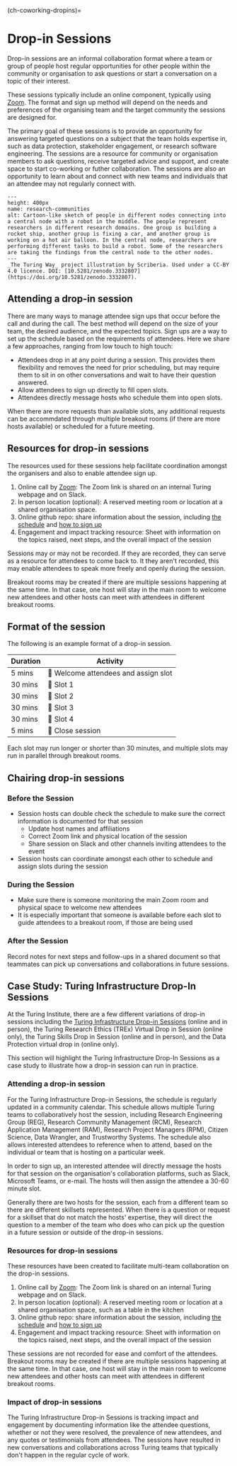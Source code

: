(ch-coworking-dropins)=

# Drop-in Sessions

Drop-in sessions are an informal collaboration format where a team or group of people host regular opportunities for other people within the community or organisation to ask questions or start a conversation on a topic of their interest.

These sessions typically include an online component, typically using [Zoom](https://www.zoom.us/). 
The format and sign up method will depend on the needs and preferences of the organising team and the target community the sessions are designed for.

The primary goal of these sessions is to provide an opportunity for answering targeted questions on a subject that the team holds expertise in, such as data protection, stakeholder engagement, or research software engineering.
The sessions are a resource for community or organisation members to ask questions, receive targeted advice and support, and create space to start co-working or futher collaboration.
The sessions are also an opportunity to learn about and connect with new teams and individuals that an attendee may not regularly connect with.

```{figure} ../../figures/research-communities.*
---
height: 400px
name: research-communities
alt: Cartoon-like sketch of people in different nodes connecting into a central node with a robot in the middle. The people represent researchers in different research domains. One group is building a rocket ship, another group is fixing a car, and another group is working on a hot air balloon. In the central node, researchers are performing different tasks to build a robot. Some of the researchers are taking the findings from the central node to the other nodes.
---
_The Turing Way_ project illustration by Scriberia. Used under a CC-BY 4.0 licence. DOI: [10.5281/zenodo.3332807](https://doi.org/10.5281/zenodo.3332807).
```

## Attending a drop-in session

There are many ways to manage attendee sign ups that occur before the call and during the call.
The best method will depend on the size of your team, the desired audience, and the expected topics.
Sign ups are a way to set up the schedule based on the requirements of attendees.
Here we share a few approaches, ranging from low touch to high touch:
- Attendees drop in at any point during a session. This provides them flexibility and removes the need for prior scheduling, but may require them to sit in on other conversations and wait to have their question answered.
- Allow attendees to sign up directly to fill open slots.
- Attendees directly message hosts who schedule them into open slots. 

When there are more requests than available slots, any additional requests can be accommdated through multiple breakout rooms (if there are more hosts available) or scheduled for a future meeting.

## Resources for drop-in sessions

The resources used for these sessions help facilitate coordination amongst the organisers and also to enable attendee sign up.

1. Online call by [Zoom](https://www.zoom.us/): The Zoom link is shared on an internal Turing webpage and on Slack.
2. In person location (optional): A reserved meeting room or location at a shared organisation space.
3. Online github repo: share information about the session, including [the schedule](https://github.com/alan-turing-institute/infrastructure-drop-ins/wiki/Schedule) and [how to sign up](https://github.com/alan-turing-institute/infrastructure-drop-ins)
4. Engagement and impact tracking resource: Sheet with information on the topics raised, next steps, and the overall impact of the session

Sessions may or may not be recorded.
If they are recorded, they can serve as a resource for attendees to come back to.
It they aren't recorded, this may enable attendees to speak more freely and openly during the session.

Breakout rooms may be created if there are multiple sessions happening at the same time.
In that case, one host will stay in the main room to welcome new attendees and other hosts can meet with attendees in different breakout rooms.

## Format of the session

The following is an example format of a drop-in session.

| Duration | Activity |
| ---- | -------- |
| 5 mins | 👋 Welcome attendees and assign slot |
| 30 mins | :speech_balloon: Slot 1 |
| 30 mins | :speech_balloon: Slot 2 |
| 30 mins | :speech_balloon: Slot 3 |
| 30 mins | :speech_balloon: Slot 4 |
| 5 mins | 👋 Close session |

Each slot may run longer or shorter than 30 minutes, and multiple slots may run in parallel through breakout rooms.

## Chairing drop-in sessions

### Before the Session

- Session hosts can double check the schedule to make sure the correct information is documented for that session
    - Update host names and affiliations
    - Correct Zoom link and physical location of the session
    - Share session on Slack and other channels inviting attendees to the event
- Session hosts can coordinate amongst each other to schedule and assign slots during the session

### During the Session

- Make sure there is someone monitoring the main Zoom room and physical space to welcome new attendees
- It is especially important that someone is available before each slot to guide attendees to a breakout room, if those are being used 

### After the Session

Record notes for next steps and follow-ups in a shared document so that teammates can pick up conversations and collaborations in future sessions.

## Case Study: Turing Infrastructure Drop-In Sessions

At the Turing Institute, there are a few different variations of drop-in sessions including the [Turing Infrastructure Drop-in Sessions](https://github.com/alan-turing-institute/infrastructure-drop-ins) (online and in person), the Turing Research Ethics (TREx) Virtual Drop in Session (online only), the Turing Skills Drop in Session (online and in person), and the Data Protection virtual drop in (online only).

This section will highlight the Turing Infrastructure Drop-In Sessions as a case study to illustrate how a drop-in session can run in practice.

### Attending a drop-in session

For the Turing Infrastructure Drop-in Sessions, the schedule is regularly updated in a community calendar. 
This schedule allows multiple Turing teams to collaboratively host the session, including Research Engineering Group (REG), Research Community Management (RCM), Research Application Management (RAM), Research Project Managers (RPM), Citizen Science, Data Wrangler, and Trustworthy Systems.
The schedule also allows interested attendees to reference when to attend, based on the individual or team that is hosting on a particular week.

In order to sign up, an interested attendee will directly message the hosts for that session on the organisation's collaboration platforms, such as Slack, Microsoft Teams, or e-mail.
The hosts will then assign the attendee a 30-60 minute slot.

Generally there are two hosts for the session, each from a different team so there are different skillsets represented.
When there is a question or request for a skillset that do not match the hosts' expertise, they will direct the question to a member of the team who does who can pick up the question in a future session or outside of the drop-in sessions.


### Resources for drop-in sessions

These resources have been created to facilitate multi-team collaboration on the drop-in sessions.

1. Online call by [Zoom](https://www.zoom.us/): The Zoom link is shared on an internal Turing webpage and on Slack.
2. In person location (optional): A reserved meeting room or location at a shared organisation space, such as a table in the kitchen
3. Online github repo: share information about the session, including [the schedule](https://github.com/alan-turing-institute/infrastructure-drop-ins/wiki/Schedule) and [how to sign up](https://github.com/alan-turing-institute/infrastructure-drop-ins)
4. Engagement and impact tracking resource: Sheet with information on the topics raised, next steps, and the overall impact of the session

These sessions are not recorded for ease and comfort of the attendees.
Breakout rooms may be created if there are multiple sessions happening at the same time.
In that case, one host will stay in the main room to welcome new attendees and other hosts can meet with attendees in different breakout rooms.

### Impact of drop-in sessions

The Turing Infrastructure Drop-in Sessions is tracking impact and engagement by documenting information like the attendee questions, whether or not they were resolved, the prevalence of new attendees, and any quotes or testimonials from attendees.
The sessions have resulted in new conversations and collaborations across Turing teams that typically don't happen in the regular cycle of work.
